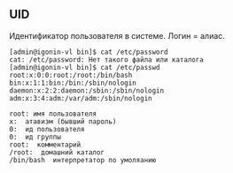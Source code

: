 ## UID

Идентификатор пользователя в системе. Логин = алиас.
```
[admin@igonin-vl bin]$ cat /etc/password
cat: /etc/password: Нет такого файла или каталога
[admin@igonin-vl bin]$ cat /etc/passwd
root:x:0:0:root:/root:/bin/bash
bin:x:1:1:bin:/bin:/sbin/nologin
daemon:x:2:2:daemon:/sbin:/sbin/nologin
adm:x:3:4:adm:/var/adm:/sbin/nologin
```

```
root: имя пользователя
x:  атавизм (бывший пароль)
0:  ид пользователя
0:  ид группы
root:  комментарий
/root:  домашний каталог
/bin/bash  интерпретатор по умоляанию
```
